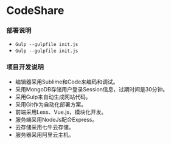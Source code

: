 # CodeShare

### 部署说明

- `Gulp --gulpfile init.js`
- `Gulp --gulpfile init.js`

### 项目开发说明

- 编辑器采用Sublime和Code来编码和调试。
- 采用MongoDB存储用户登录Session信息，过期时间是30分钟。
- 采用Gulp来自动生成网站代码。
- 采用Git作为自动化部署方案。
- 前端采用Less、Vue.js，模块化开发。
- 服务端采用NodeJs配合Express。
- 云存储采用七牛云存储。
- 服务器采用阿里云主机。
